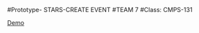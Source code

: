 #Prototype- STARS-CREATE EVENT
#TEAM 7 
#Class: CMPS-131

[Demo](https://stars-ucsc.000webhostapp.com/index.html)